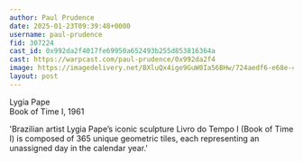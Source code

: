 ```yaml
---
author: Paul Prudence
date: 2025-01-23T09:39:48+0000
username: paul-prudence
fid: 307224
cast_id: 0x992da2f4017fe69950a652493b255d853816364a
cast: https://warpcast.com/paul-prudence/0x992da2f4
image: https://imagedelivery.net/BXluQx4ige9GuW0Ia56BHw/724aedf6-e68e-4b70-505e-2d821e1f8e00/original
layout: post
---
```

Lygia Pape  
Book of Time I, 1961  
  
'Brazilian artist Lygia Pape’s iconic sculpture Livro do Tempo I (Book of Time I) is composed of 365 unique geometric tiles, each representing an unassigned day in the calendar year.'  

<img src='https://imagedelivery.net/BXluQx4ige9GuW0Ia56BHw/724aedf6-e68e-4b70-505e-2d821e1f8e00/original' alt='' referrerpolicy='no-referrer'/>